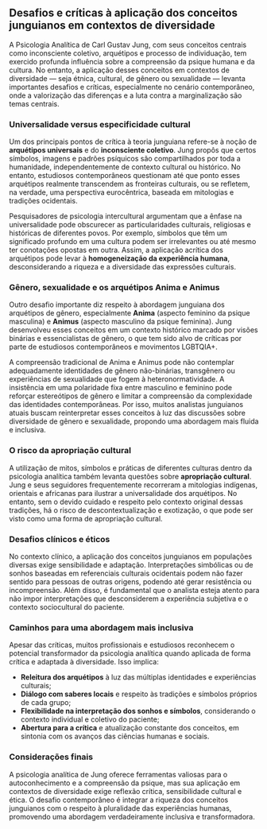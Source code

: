 
## Desafios e críticas à aplicação dos conceitos junguianos em contextos de diversidade

A Psicologia Analítica de Carl Gustav Jung, com seus conceitos centrais como inconsciente coletivo, arquétipos e processo de individuação, tem exercido profunda influência sobre a compreensão da psique humana e da cultura. No entanto, a aplicação desses conceitos em contextos de diversidade — seja étnica, cultural, de gênero ou sexualidade — levanta importantes desafios e críticas, especialmente no cenário contemporâneo, onde a valorização das diferenças e a luta contra a marginalização são temas centrais.

### Universalidade versus especificidade cultural

Um dos principais pontos de crítica à teoria junguiana refere-se à noção de **arquétipos universais** e do **inconsciente coletivo**. Jung propôs que certos símbolos, imagens e padrões psíquicos são compartilhados por toda a humanidade, independentemente de contexto cultural ou histórico. No entanto, estudiosos contemporâneos questionam até que ponto esses arquétipos realmente transcendem as fronteiras culturais, ou se refletem, na verdade, uma perspectiva eurocêntrica, baseada em mitologias e tradições ocidentais.

Pesquisadores de psicologia intercultural argumentam que a ênfase na universalidade pode obscurecer as particularidades culturais, religiosas e históricas de diferentes povos. Por exemplo, símbolos que têm um significado profundo em uma cultura podem ser irrelevantes ou até mesmo ter conotações opostas em outra. Assim, a aplicação acrítica dos arquétipos pode levar à **homogeneização da experiência humana**, desconsiderando a riqueza e a diversidade das expressões culturais.

### Gênero, sexualidade e os arquétipos Anima e Animus

Outro desafio importante diz respeito à abordagem junguiana dos arquétipos de gênero, especialmente **Anima** (aspecto feminino da psique masculina) e **Animus** (aspecto masculino da psique feminina). Jung desenvolveu esses conceitos em um contexto histórico marcado por visões binárias e essencialistas de gênero, o que tem sido alvo de críticas por parte de estudiosos contemporâneos e movimentos LGBTQIA+.

A compreensão tradicional de Anima e Animus pode não contemplar adequadamente identidades de gênero não-binárias, transgênero ou experiências de sexualidade que fogem à heteronormatividade. A insistência em uma polaridade fixa entre masculino e feminino pode reforçar estereótipos de gênero e limitar a compreensão da complexidade das identidades contemporâneas. Por isso, muitos analistas junguianos atuais buscam reinterpretar esses conceitos à luz das discussões sobre diversidade de gênero e sexualidade, propondo uma abordagem mais fluida e inclusiva.

### O risco da apropriação cultural

A utilização de mitos, símbolos e práticas de diferentes culturas dentro da psicologia analítica também levanta questões sobre **apropriação cultural**. Jung e seus seguidores frequentemente recorreram a mitologias indígenas, orientais e africanas para ilustrar a universalidade dos arquétipos. No entanto, sem o devido cuidado e respeito pelo contexto original dessas tradições, há o risco de descontextualização e exotização, o que pode ser visto como uma forma de apropriação cultural.

### Desafios clínicos e éticos

No contexto clínico, a aplicação dos conceitos junguianos em populações diversas exige sensibilidade e adaptação. Interpretações simbólicas ou de sonhos baseadas em referenciais culturais ocidentais podem não fazer sentido para pessoas de outras origens, podendo até gerar resistência ou incompreensão. Além disso, é fundamental que o analista esteja atento para não impor interpretações que desconsiderem a experiência subjetiva e o contexto sociocultural do paciente.

### Caminhos para uma abordagem mais inclusiva

Apesar das críticas, muitos profissionais e estudiosos reconhecem o potencial transformador da psicologia analítica quando aplicada de forma crítica e adaptada à diversidade. Isso implica:

- **Releitura dos arquétipos** à luz das múltiplas identidades e experiências culturais;
- **Diálogo com saberes locais** e respeito às tradições e símbolos próprios de cada grupo;
- **Flexibilidade na interpretação dos sonhos e símbolos**, considerando o contexto individual e coletivo do paciente;
- **Abertura para a crítica** e atualização constante dos conceitos, em sintonia com os avanços das ciências humanas e sociais.

### Considerações finais

A psicologia analítica de Jung oferece ferramentas valiosas para o autoconhecimento e a compreensão da psique, mas sua aplicação em contextos de diversidade exige reflexão crítica, sensibilidade cultural e ética. O desafio contemporâneo é integrar a riqueza dos conceitos junguianos com o respeito à pluralidade das experiências humanas, promovendo uma abordagem verdadeiramente inclusiva e transformadora.
```
